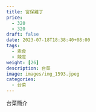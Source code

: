 ```yaml
---
title: 宮保雞丁
price: 
  - 320 
  - 320
draft: false
date: 2023-07-18T18:38:40+08:00
tags:
  - 素食
  - 辣度
weight: [26] 
description: 台菜
image: images/img_1593.jpeg
categories:
  - 台菜
---
```


台菜簡介
